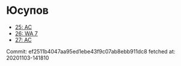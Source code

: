 # Юсупов
- [25: AC](25.md)
- [26: WA 7](26.md)
- [27: AC](27.md)

Commit: ef2511b4047aa95ed1ebe43f9c07ab8ebb911dc8
 fetched at: 20201103-141810
